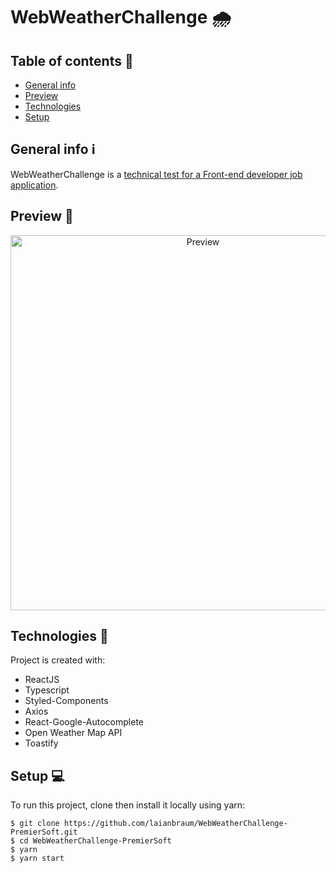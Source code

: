 
# WebWeatherChallenge 🌧️

## Table of contents :bookmark_tabs: 
* [General info](#general-info)
* [Preview](#preview)
* [Technologies](#technologies)
* [Setup](#setup)


## General info :information_source:
WebWeatherChallenge is a [technical test for a Front-end developer job application](./TODO.README.md#premierSoft-weather).
	
## Preview :movie_camera:
<p align="center">   
  <img src="https://im6.ezgif.com/tmp/ezgif-6-8fe78f85d5b3.gif" alt="Preview" width="600px" />
</p>

## Technologies 🚀
Project is created with:
* ReactJS
* Typescript
* Styled-Components
* Axios
* React-Google-Autocomplete
* Open Weather Map API
* Toastify
	
## Setup :computer:

To run this project, clone then install it locally using yarn:

```
$ git clone https://github.com/laianbraum/WebWeatherChallenge-PremierSoft.git
$ cd WebWeatherChallenge-PremierSoft
$ yarn
$ yarn start
```
